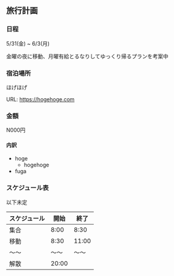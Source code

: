 ## 旅行計画

### 日程
5/31(金) ~ 6/3(月)

金曜の夜に移動、月曜有給とるなりしてゆっくり帰るプランを考案中

### 宿泊場所
ほげほげ

URL: https://hogehoge.com

### 金額
N000円

#### 内訳
* hoge
    * hogehoge
* fuga

### スケジュール表

以下未定

| スケジュール             | 開始  | 終了  |
| ---------------- | ----- | ----- |
| 集合  | 8:00 | 8:30 |
| 移動  | 8:30 | 11:00 |
| 〜〜  | 〜〜 | 〜〜 |
| 解散| 20:00 |  |